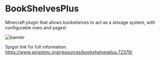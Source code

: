 # BookShelvesPlus
Minecraft plugin that allows bookshelves to act as a storage system, with configurable rows and pages!

![banner](https://i.imgur.com/HO9PKW5.png)

Spigot link for full information: https://www.spigotmc.org/resources/bookshelvesplus.72379/
